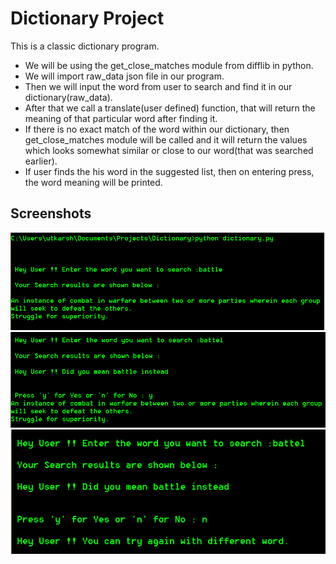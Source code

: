 # Dictionary Project

This is a classic dictionary program.   
- We will be using the get_close_matches module from difflib in python.  
- We will import raw_data json file in our program.  
- Then we will input the word from user to search and find it in our dictionary(raw_data).  
- After that we call a translate(user defined) function, that will return the meaning of that particular word after finding it.  
- If there is no exact match of the word within our dictionary, then get_close_matches module will be called and it will return the values which looks somewhat similar or close to our word(that was searched earlier).  
- If user finds the his word in the suggested list, then on entering press, the word meaning will be printed. 


## Screenshots


<img src="https://github.com/utkarsh-yadav1231/Mini-Projects/blob/master/Dictionary/Screenshots/ss2.PNG" alt="SS 1"/>
<img src="https://github.com/utkarsh-yadav1231/Mini-Projects/blob/master/Dictionary/Screenshots/ss3.PNG" alt="SS 2"/>
<img src="https://github.com/utkarsh-yadav1231/Mini-Projects/blob/master/Dictionary/Screenshots/ss4.PNG" alt="SS 3"/>
